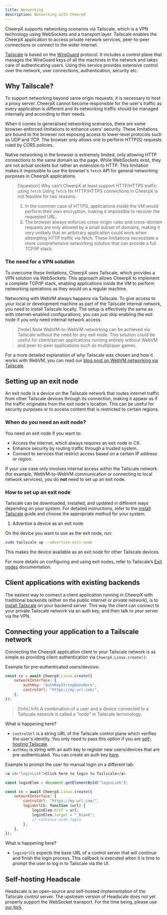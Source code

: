 ```yaml
---
title: Networking
description: Networking with CheerpX
---
```


CheerpX supports networking scenarios via Tailscale, which is a VPN technology using WebSockets and a transport layer. Tailscale enables the CheerpX application to access private network services, peer-to-peer connections or connect to the wider internet.

[Tailscale](https://tailscale.com/) is based on the [WireGuard](https://www.wireguard.com/) protocol. It includes a control plane that manages the WireGuard keys of all the machines in the network and takes care of authenticating users. Using this service provides extensive control over the network, user connections, authentication, security etc.

## Why Tailscale?

To support networking beyond same origin requests, it is necessary to host a proxy server. CheerpX cannot become responsible for the user's traffic as every application is different and its networking traffic should be managed internally and according to their needs.

When it comes to generalised networking scenarios, there are some browser-enforced limitations to enhance users' security. These limitations are bound to the browser not exposing access to lower-level protocols such as UDP and TCP. The browser only allows one to perform HTTP(S) requests ruled by CORS policies.

Native networking in the browser is extremely limited, only allowing HTTP connections to the same domain as the page. While WebSockets exist, they are not actual sockets but rather an extension to HTTP. This limitation makes it impossible to use the browser's `fetch` API for general networking purposes in CheerpX applications.

> [!question] Why can't CheerpX at least support HTTP/HTTPS traffic using `fetch`
> Using `fetch` for HTTP/HTTPS connections in CheerpX is not feasible for two reasons:
>
> 1. In the common case of HTTPS, applications inside the VM would perform their own encryption, making it impossible to recover the requested URL.
> 2. The browser always enforces cross-origin rules and cross-domain requests are only allowed by a small subset of domains, making it very unlikely that an aribitrary application could work when attempting HTTP traffic via fetch.
>    These limitations necessitate a more comprehensive networking solution that can provide a full TCP/IP stack.

### The need for a VPN solution

To overcome these limitations, CheerpX uses Tailscale, which provides a VPN solution via WebSockets. This approach allows CheerpX to implement a complete TCP/IP stack, enabling applications inside the VM to perform networking operations as they would on a regular machine.

Networking with WebVM always happens via Tailscale. To give access to your local or development machine as part of the Tailscale internal network, you need to install Tailscale locally. The setup is effectively the same as with internet-enabled configurations; you can just skip enabling the exit node if you only need internal network access.

> [!note] Note
> WebVM-to-WebVM networking can be achieved via Tailscale without the need for any exit node. This solution could be useful for client/server applications running entirely without WebVM and peer-to-peer applications such as multiplayer games.

For a more detailed explanation of why Tailscale was chosen and how it works with WebVM, you can read our [blog post on WebVM networking via Tailscale](https://labs.leaningtech.com/blog/webvm-virtual-machine-with-networking-via-tailscale).

## Setting up an exit node

An exit node is a device on the Tailscale network that routes internet traffic from other Tailscale devices through its connection, making it appear as if the traffic originates from the exit node's location. This can be useful for security purposes or to access content that is restricted to certain regions.

### When do you need an exit node?

You need an exit node if you want to:

- Access the internet, which always requires an exit node in CX.
- Enhance security by routing traffic through a trusted system.
- Connect to services that restrict access based on a certain IP address or region.

If your use case only involves internal access within the Tailscale network (for example, WebVM-to-WebVM communication or connecting to local network services), you do **not** need to set up an exit node.

### How to set up an exit node

Tailscale can be downloaded, installed, and updated in different ways depending on your system. For detailed instructions, refer to the [install Tailscale](https://tailscale.com/kb/1347/installation) guide and choose the appropriate method for your system.

1. Advertise a device as an exit node

On the device you want to use as the exit node, run:

```bash
sudo tailscale up --advertise-exit-node
```

This makes the device available as an exit node for other Tailscale devices.

For more details on configuring and using exit nodes, refer to Tailscale’s [Exit nodes](https://tailscale.com/kb/1103/exit-nodes) documentation.

## Client applications with existing backends

The easiest way to connect a client application running in CheerpX with traditional backends (either on the public internet or private network), is to [install Tailscale](https://tailscale.com/kb/1017/install) on your backend server. This way the client can connect to your private Tailscale network via an auth key, and then talk to your server via the VPN.

## Connecting your application to a Tailscale network

Connecting the CheerpX application client to your Tailscale network is as simple as providing client authentication via `CheerpX.Linux.create()`:

Example for pre-authenticated users/devices:

```js
const cx = await CheerpX.Linux.create({
	networkInterface: {
		authKey: "AuthKeyStringGoesHere",
		controlUrl: "https://my.url.com/",
	},
});
```

> [!info] Info
> A combination of a user and a device connected to a Tailscale network is called a _"node"_ in Tailscale terminology.

What is happening here?

- `controlUrl` is a string URL of the Tailscale control plane which verifies the user's identity. You only need to pass this option if you are [self-hosting Tailscale](/docs/guides/Networking#self-hosting-headscale).
- `authKey` is string with an auth key to register new users/devices that are pre-authenticated. You can create an auth key [here](https://login.tailscale.com/admin/settings/keys).

Example to prompt the user for manual login on a different tab:

```html
<a id="loginLink">Click here to login to Tailscale</a>
```

```js
const loginElem = document.getElementById("loginLink");

const cx = await CheerpX.Linux.create({
	networkInterface: {
		controlUrl: "https://my.url.com/",
		loginUrlCb: function (url) {
			loginElem.href = url;
			loginElem.target = "_blank";
			// continue with login
		},
	},
});
```

What is happening here?

- `loginUrlCb` expects the base URL of a control server that will continue and finish the login process. This callback is executed when it is time to prompt the user to log in to Tailscale via the UI.

## Self-hosting Headscale

Headscale is an open-source and self-hosted implementation of the Tailscale control server. The upstream version of Headscale does not yet properly support the WebSocket transport. For the time being, please use [our fork](https://github.com/leaningtech/headscale).
